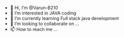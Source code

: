 - 👋 Hi, I’m @Varun-B210
- 👀 I’m interested in JAVA coding
- 🌱 I’m currently learning Full stack java development
- 💞️ I’m looking to collaborate on ...
- 📫 How to reach me ...

<!---
Varun-B210/Varun-B210 is a ✨ special ✨ repository because its `README.md` (this file) appears on your GitHub profile.
You can click the Preview link to take a look at your changes.
--->

